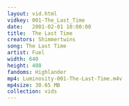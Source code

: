```yaml
---
layout: vid.html
vidkey: 001-The_Last_Time
date:   2001-02-01 10:00:00
title:  The Last Time
creators: Shimmertwins
song: The Last Time
artist: Fuel
width: 640
height: 480
fandoms: Highlander
mp4: Luminosity-001-The-Last-Time.m4v
mp4size: 30.65 MB
collection: vids
---
```


  <div>
  
  </div>
  